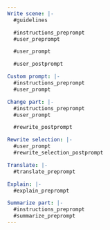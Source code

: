 ```yaml
---
Write scene: |-
  #guidelines

  #instructions_preprompt
  #user_preprompt

  #user_prompt

  #user_postprompt

Custom prompt: |-
  #instructions_preprompt
  #user_prompt

Change part: |-
  #instructions_preprompt
  #user_prompt

  #rewrite_postprompt

Rewrite selection: |-
  #user_prompt
  #rewrite_selection_postprompt

Translate: |-
  #translate_preprompt

Explain: |-
  #explain_preprompt

Summarize part: |-
  #instructions_preprompt
  #summarize_preprompt
---
```

